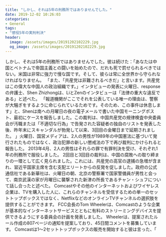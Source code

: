 ```yaml
---
title: "しかし、それは5年の刑務所ではありませんでした。"
date: 2019-12-02 10:26:03
categories:
- General
tags:
- "懲役5年の実刑判決"
header:
  image: /assets/images/20191202102229.jpg
  og_image: /assets/images/20191202102229.jpg
---
```


しかし、それは5年の刑務所ではありませんでした。彼は続けた：「あなたは中国とベトナムで帝国主義との闘いを始めたので、だれも死で罰せられるべきではない。米国は非常に強力で慢な国です。そして、彼らは常に全世界から守られなければなりません。 「また、「共産党は非難されるべきだ」と言います。共産党はこの偉大な中国人の政治組織です。」インタビューの発表に火曜日、responseの弁護士、Shen Zhizhongは、LiとZenのインタビューは「法律の重大な違反である」と述べた。 「報道機関がここでそれを公表している唯一の理由は、警察が大騒ぎをするように命じられているためです。そのため、この事件は休息します」と、Shenは南への月曜日の夜の電子メールで書いた中国モーニングポスト、最初にケースを報告しました。この裁判は、中国共産党の規律検査中央委員会が汚職または「不適切な行為」で告発された容疑者の独自のリストを発表した後、昨年末にスキャンダルが勃発して以来、3回目の金曜日まで延期されました。 」火曜日、国営メディアは、2人の男性が1989年の中国憲法に基づいて発行されたものではなく、政治犯罪の新しい懲戒法の下で再び裁判にかけられると報告した。 2013年4月、2人の男性はそれらの罪で有罪判決を受け、それぞれ1年の刑務所で服役しました。 2回目と3回目の裁判は、中国の腐敗への取り締まりの一環として広く見られました。これには、共産党の高官の逮捕の急増が含まれ、習近平国家主席を含む支配エリートからの反発を促しました。政府の公式通信社である新華社は、火曜日の朝、北京の警察署で国家警備員が男性と会って、南京武漢の家が月曜日に襲撃された新津の所長であるチャン・シュフについて話し合ったと述べた。 Comcastやその他のインターネットおよびワイヤレス企業は、TVを購入した人に、これらのチャンネルを受信するための単一のセットトップボックスではなく、NetflixなどのオンラインTVチャンネルの選択肢を提供することができます。 FCC会長のTom Wheelerは、Comcastのような企業が基本的なインターネットサービスとともに有料のストリーミングデバイスを提供できるようにする委員会の計画を発表しました。 Wheelerは、提案されたルール作成の807ページの通知を提案しており、45日間コメントを募集しています。 Comcastは1〜2セットトップボックスの販売を開始すると彼は言った、「
